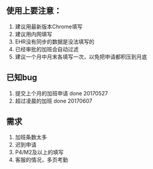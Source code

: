## 使用上要注意：
1. 建议用最新版本Chrome填写
1. 建议用内网填写
1. EHR没有同步的数据是没法填写的
1. 已经审批的加班会自动过滤
1. 建议一个月中月末各填写一次，以免把申请都积压到月底

## 已知bug
1. 提交上个月的加班申请 done 20170527
1. 超过凌晨的加班 done 20170607

## 需求
1. 加班条数太多
1. 迟到申请
1. P4/M2及以上的填写
1. 客服的情况，多页考勤